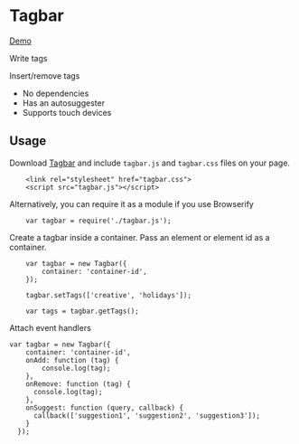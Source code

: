 

# Tagbar

[Demo](https://mrtcode.github.io/tagbar/demo.html)

Write tags

Insert/remove tags

* No dependencies
* Has an autosuggester
* Supports touch devices

## Usage

Download [Tagbar]() and include `tagbar.js` and `tagbar.css` files on your page.

```
    <link rel="stylesheet" href="tagbar.css">
    <script src="tagbar.js"></script>
```

Alternatively, you can require it as a module if you use Browserify

```
    var tagbar = require('./tagbar.js');
```

Create a tagbar inside a container. Pass an element or element id as a container.

```
    var tagbar = new Tagbar({
        container: 'container-id',
    });

    tagbar.setTags(['creative', 'holidays']);

    var tags = tagbar.getTags();
```

Attach event handlers

```
var tagbar = new Tagbar({
    container: 'container-id',
    onAdd: function (tag) {
        console.log(tag);
    },
    onRemove: function (tag) {
      console.log(tag);
    },
    onSuggest: function (query, callback) {
      callback(['suggestion1', 'suggestion2', 'suggestion3']);
    }
  });
```








